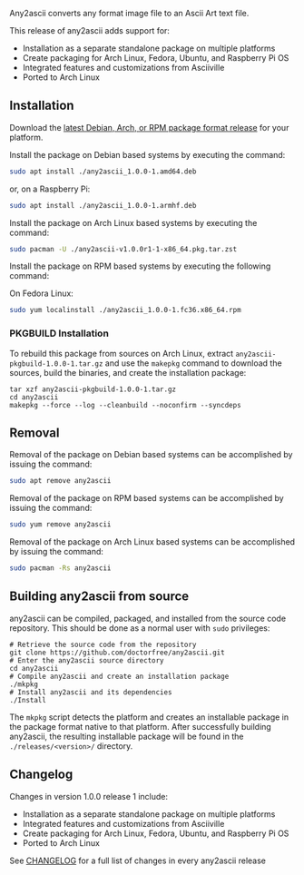 Any2ascii converts any format image file to an Ascii Art text file.

This release of any2ascii adds support for:

* Installation as a separate standalone package on multiple platforms
* Create packaging for Arch Linux, Fedora, Ubuntu, and Raspberry Pi OS
* Integrated features and customizations from Asciiville
* Ported to Arch Linux

## Installation

Download the [latest Debian, Arch, or RPM package format release](https://github.com/doctorfree/any2ascii/releases) for your platform.

Install the package on Debian based systems by executing the command:

```bash
sudo apt install ./any2ascii_1.0.0-1.amd64.deb
```

or, on a Raspberry Pi:

```bash
sudo apt install ./any2ascii_1.0.0-1.armhf.deb
```

Install the package on Arch Linux based systems by executing the command:

```bash
sudo pacman -U ./any2ascii-v1.0.0r1-1-x86_64.pkg.tar.zst
```

Install the package on RPM based systems by executing the following command:

On Fedora Linux:

```bash
sudo yum localinstall ./any2ascii_1.0.0-1.fc36.x86_64.rpm
```

### PKGBUILD Installation

To rebuild this package from sources on Arch Linux, extract `any2ascii-pkgbuild-1.0.0-1.tar.gz` and use the `makepkg` command to download the sources, build the binaries, and create the installation package:

```
tar xzf any2ascii-pkgbuild-1.0.0-1.tar.gz
cd any2ascii
makepkg --force --log --cleanbuild --noconfirm --syncdeps
```

## Removal

Removal of the package on Debian based systems can be accomplished by issuing the command:

```bash
sudo apt remove any2ascii
```

Removal of the package on RPM based systems can be accomplished by issuing the command:

```bash
sudo yum remove any2ascii
```

Removal of the package on Arch Linux based systems can be accomplished by issuing the command:

```bash
sudo pacman -Rs any2ascii
```

## Building any2ascii from source

any2ascii can be compiled, packaged, and installed from the source code repository. This should be done as a normal user with `sudo` privileges:

```
# Retrieve the source code from the repository
git clone https://github.com/doctorfree/any2ascii.git
# Enter the any2ascii source directory
cd any2ascii
# Compile any2ascii and create an installation package
./mkpkg
# Install any2ascii and its dependencies
./Install
```

The `mkpkg` script detects the platform and creates an installable package in the package format native to that platform. After successfully building any2ascii, the resulting installable package will be found in the `./releases/<version>/` directory.

## Changelog

Changes in version 1.0.0 release 1 include:

* Installation as a separate standalone package on multiple platforms
* Integrated features and customizations from Asciiville
* Create packaging for Arch Linux, Fedora, Ubuntu, and Raspberry Pi OS
* Ported to Arch Linux

See [CHANGELOG](https://github.com/doctorfree/any2ascii/blob/master/CHANGELOG) for a full list of changes in every any2ascii release

